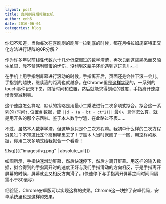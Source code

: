 ```yaml
---
layout: post
title: 喜刷刷背后暗藏玄机
author: enh6
date: 2016-06-01
categories: blog
---
```


你知不知道，当你每次在喜刷刷的刷屏一拉到底的时候，都在用格拉姆施密特正交化方法进行矩阵的QR分解？

作为许多年以前线性代数六十几分低空飘过的数学渣渣，再次见到这些熟悉而又陌生单词，我不禁感到蛋蛋的忧伤。没想到这辈子还能遇到这玩意儿-_-!

在手机上用手指划屏幕进行滚动的时候，手指离开后，页面还是会往下滚一会儿。手指划的越快，继续滚的距离也就越多。在Chrome里是[这样实现](https://cs.chromium.org/chromium/src/ui/events/gesture_detection/velocity_tracker.h)的，一系列的touch事件记录下来，包括时间和位置，然后就能求得划动的速度，手指离开速度慢慢衰减到零。

这个速度怎么算呢，默认的策略是用最小二乘法进行二次多项式拟合。拟合这一系列的 (时间`t`, 位置`d`) 数据，使 `||d - (a + bt + ct^2)||` 最小。具体怎么算，就是用开头的那个东西啦。鉴于本人数学学渣，在此略过不表......

不过，虽然本人数学学渣，但这毕竟只是个二次方程嘛。我初中什么样的二次方程没见过？不知道比这个高到哪里去了！于是本人当时就画了一个图，用这样的数据，你用二次多项式给我拟合一个看看！

![lsq]({{"images/lsq.png" | absolute_url}})

如图所示，手指快速滑动屏幕，然后快速停下，然后才离开屏幕。用这样的输入数据，拟合得到的手指离开时的速度正好与我们手指滑动的方向相反，于是手指离开屏幕的时候，屏幕就会又相反方向滑了。(快速停下与手指离开屏幕之间时间间隔需小于80毫秒)

经验证，Chrome安卓版可以实现这样的效果。Chrome这一块抄了安卓代码，安卓系统里也是这样的效果。
